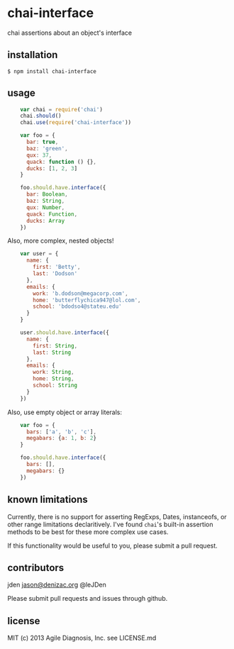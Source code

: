 # chai-interface
chai assertions about an object's interface

## installation

    $ npm install chai-interface

## usage
```js
    var chai = require('chai')
    chai.should()
    chai.use(require('chai-interface'))

    var foo = {
      bar: true,
      baz: 'green',
      qux: 37,
      quack: function () {},
      ducks: [1, 2, 3]
    }

    foo.should.have.interface({
      bar: Boolean,
      baz: String,
      qux: Number,
      quack: Function,
      ducks: Array
    })
```
Also, more complex, nested objects!
```js
    var user = {
      name: {
        first: 'Betty',
        last: 'Dodson'
      },
      emails: {
        work: 'b.dodson@megacorp.com',
        home: 'butterflychica947@lol.com',
        school: 'bdodso4@stateu.edu'
      }
    }

    user.should.have.interface({
      name: {
        first: String,
        last: String
      },
      emails: {
        work: String,
        home: String,
        school: String
      }
    })
```
Also, use empty object or array literals:
```js
    var foo = {
      bars: ['a', 'b', 'c'],
      megabars: {a: 1, b: 2}
    }

    foo.should.have.interface({
      bars: [],
      megabars: {}
    })
```
## known limitations

Currently, there is no support for asserting RegExps, Dates, instanceofs, or
other range limitations declaritively. I've found `chai`'s built-in assertion
methods to be best for these more complex use cases.

If this functionality would be useful to you, please submit a pull request.

## contributors

jden <jason@denizac.org> @leJDen

Please submit pull requests and issues through github.

## license

MIT
(c) 2013 Agile Diagnosis, Inc.
see LICENSE.md